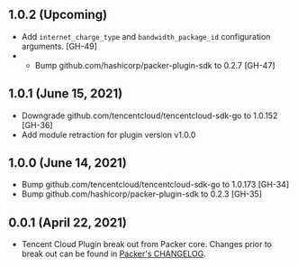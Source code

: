 ## 1.0.2 (Upcoming) 

* Add `internet_charge_type` and `bandwidth_package_id` configuration arguments. [GH-49]
* * Bump github.com/hashicorp/packer-plugin-sdk to 0.2.7 [GH-47]

## 1.0.1 (June 15, 2021)

* Downgrade github.com/tencentcloud/tencentcloud-sdk-go to 1.0.152 [GH-36]
* Add module retraction for plugin version v1.0.0

## 1.0.0 (June 14, 2021)

* Bump github.com/tencentcloud/tencentcloud-sdk-go to 1.0.173 [GH-34]
* Bump github.com/hashicorp/packer-plugin-sdk to 0.2.3 [GH-35]

## 0.0.1 (April 22, 2021)

* Tencent Cloud Plugin break out from Packer core. Changes prior to break out can be found in [Packer's CHANGELOG](https://github.com/hashicorp/packer/blob/master/CHANGELOG.md).
